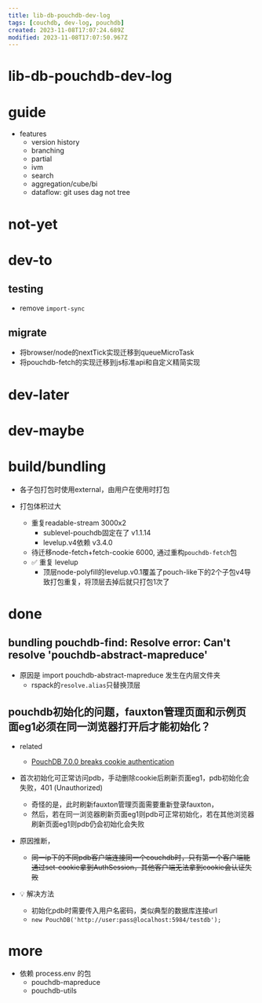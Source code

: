 ```yaml
---
title: lib-db-pouchdb-dev-log
tags: [couchdb, dev-log, pouchdb]
created: 2023-11-08T17:07:24.689Z
modified: 2023-11-08T17:07:50.967Z
---
```


# lib-db-pouchdb-dev-log

# guide

- features
  - version history
  - branching
  - partial
  - ivm
  - search
  - aggregation/cube/bi
  - dataflow: git uses dag not tree
# not-yet

# dev-to

## testing

- remove `import-sync`

## migrate

- 将browser/node的nextTick实现迁移到queueMicroTask
- 将pouchdb-fetch的实现迁移到js标准api和自定义精简实现
# dev-later

# dev-maybe

# build/bundling
- 各子包打包时使用external，由用户在使用时打包

- 打包体积过大
  - 重复readable-stream 3000x2
    - sublevel-pouchdb固定在了 v1.1.14
    - levelup.v4依赖 v3.4.0
  - 待迁移node-fetch+fetch-cookie 6000, 通过重构`pouchdb-fetch`包
  - ✅ 重复 levelup
    - 顶层node-polyfill的levelup.v0.1覆盖了pouch-like下的2个子包v4导致打包重复，将顶层去掉后就只打包1次了
# done

## bundling pouchdb-find: Resolve error: Can't resolve 'pouchdb-abstract-mapreduce'

- 原因是 import pouchdb-abstract-mapreduce 发生在内层文件夹
  - rspack的`resolve.alias`只替换顶层

## pouchdb初始化的问题，fauxton管理页面和示例页面eg1必须在同一浏览器打开后才能初始化？

- related
  - [PouchDB 7.0.0 breaks cookie authentication](https://github.com/pouchdb/pouchdb/issues/7390)

- 首次初始化可正常访问pdb，手动删除cookie后刷新页面eg1，pdb初始化会失败，401 (Unauthorized)
  - 奇怪的是，此时刷新fauxton管理页面需要重新登录fauxton，
  - 然后，若在同一浏览器刷新页面eg1则pdb可正常初始化，若在其他浏览器刷新页面eg1则pdb仍会初始化会失败

- 原因推断，
  - ~~同一ip下的不同pdb客户端连接同一个couchdb时，只有第一个客户端能通过set-cookie拿到AuthSession，其他客户端无法拿到cookie会认证失败~~

- 💡 解决方法
  - 初始化pdb时需要传入用户名密码，类似典型的数据库连接url
  - `new PouchDB('http://user:pass@localhost:5984/testdb');`
# more
- 依赖 process.env 的包
  - pouchdb-mapreduce
  - pouchdb-utils
